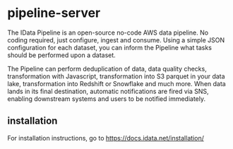 # pipeline-server
The IData Pipeline is an open-source no-code AWS data pipeline. No coding required, just configure, ingest and consume. Using a simple JSON configuration for each dataset, you can inform the Pipeline what tasks should be performed upon a dataset. 

The Pipeline can perform deduplication of data, data quality checks, transformation with Javascript, transformation into S3 parquet in your data lake, transformation into Redshift or Snowflake and much more. When data lands in its final destination, automatic notifications are fired via SNS, enabling downstream systems and users to be notified immediately.

## installation
For installation instructions, go to https://docs.idata.net/installation/